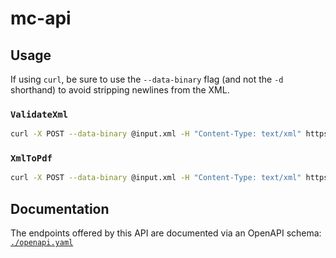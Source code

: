 # mc-api

## Usage

If using `curl`, be sure to use the `--data-binary` flag (and not the `-d` shorthand) to avoid stripping newlines from the XML.

### `ValidateXml`

```sh
curl -X POST --data-binary @input.xml -H "Content-Type: text/xml" https://api.mc.chai.org/api/ValidateXml -D -
```

### `XmlToPdf`

```sh
curl -X POST --data-binary @input.xml -H "Content-Type: text/xml" https://api.mc.chai.org/api/XmlToPdf -o output.pdf
```

## Documentation

The endpoints offered by this API are documented via an OpenAPI schema: [`./openapi.yaml`](./openapi.yaml)

